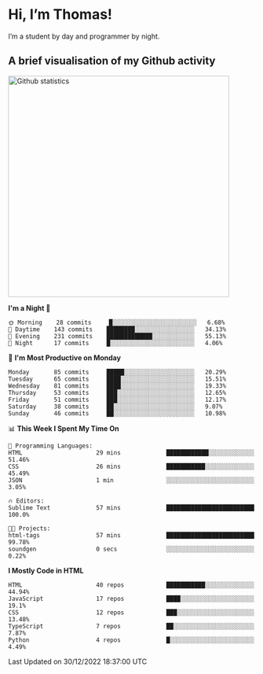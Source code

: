 # Hi, I’m Thomas!
I’m a student by day and programmer by night.

## A brief visualisation of my Github activity

<img title="My Github statistics" alt="Github statistics" width="450px" src="https://github-readme-stats.vercel.app/api?username=thomasrettig&show_icons=true&include_all_commits=true&count_private=true&&hide=issues&theme=tokyonight&border_radius=6px"/>

<!--START_SECTION:waka-->
**I'm a Night 🦉** 

```text
🌞 Morning    28 commits     █░░░░░░░░░░░░░░░░░░░░░░░░   6.68% 
🌆 Daytime    143 commits    ████████░░░░░░░░░░░░░░░░░   34.13% 
🌃 Evening    231 commits    █████████████░░░░░░░░░░░░   55.13% 
🌙 Night      17 commits     █░░░░░░░░░░░░░░░░░░░░░░░░   4.06%

```
📅 **I'm Most Productive on Monday** 

```text
Monday       85 commits     █████░░░░░░░░░░░░░░░░░░░░   20.29% 
Tuesday      65 commits     ████░░░░░░░░░░░░░░░░░░░░░   15.51% 
Wednesday    81 commits     ████░░░░░░░░░░░░░░░░░░░░░   19.33% 
Thursday     53 commits     ███░░░░░░░░░░░░░░░░░░░░░░   12.65% 
Friday       51 commits     ███░░░░░░░░░░░░░░░░░░░░░░   12.17% 
Saturday     38 commits     ██░░░░░░░░░░░░░░░░░░░░░░░   9.07% 
Sunday       46 commits     ██░░░░░░░░░░░░░░░░░░░░░░░   10.98%

```


📊 **This Week I Spent My Time On** 

```text
💬 Programming Languages: 
HTML                     29 mins             ████████████░░░░░░░░░░░░░   51.46% 
CSS                      26 mins             ███████████░░░░░░░░░░░░░░   45.49% 
JSON                     1 min               ░░░░░░░░░░░░░░░░░░░░░░░░░   3.05%

🔥 Editors: 
Sublime Text             57 mins             █████████████████████████   100.0%

🐱‍💻 Projects: 
html-tags                57 mins             █████████████████████████   99.78% 
soundgen                 0 secs              ░░░░░░░░░░░░░░░░░░░░░░░░░   0.22%

```

**I Mostly Code in HTML** 

```text
HTML                     40 repos            ███████████░░░░░░░░░░░░░░   44.94% 
JavaScript               17 repos            ████░░░░░░░░░░░░░░░░░░░░░   19.1% 
CSS                      12 repos            ███░░░░░░░░░░░░░░░░░░░░░░   13.48% 
TypeScript               7 repos             ██░░░░░░░░░░░░░░░░░░░░░░░   7.87% 
Python                   4 repos             █░░░░░░░░░░░░░░░░░░░░░░░░   4.49%

```



 Last Updated on 30/12/2022 18:37:00 UTC
<!--END_SECTION:waka-->

